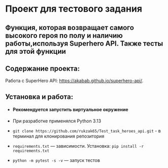 # Проект для тестового задания
## Функция, которая возвращает самого высокого героя по полу и наличию работы,используя Superhero API. Также тесты для этой функции

## Содержание проекта:
Работа с SuperHero API: https://akabab.github.io/superhero-api/.


## Установка и работа:
- #### **Рекомендуется запустить виртуальное окружение**
- При разработке применялся Python 3.13
- `git clone https://github.com/rukzak65/Test_task_heroes_api.git` - в терминал для клонирования репозитория
- `requirements.txt` — зависимости. Установка: `pip install -r requirements.txt`

- `python -m pytest -s -v` — запуск тестов